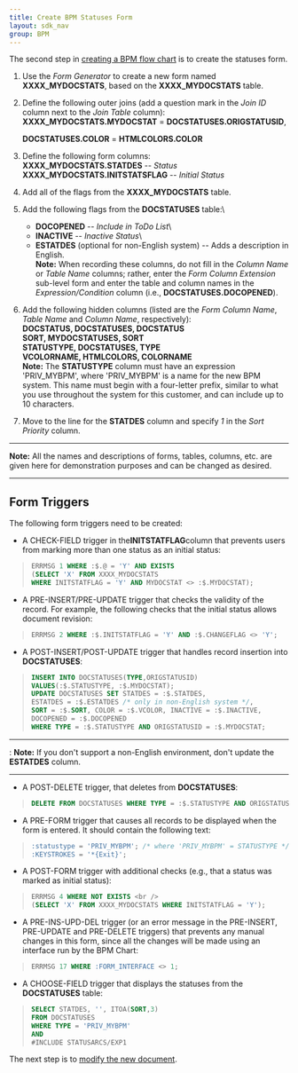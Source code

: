 ```yaml
---
title: Create BPM Statuses Form
layout: sdk_nav
group: BPM
---
```



The second step in [creating a BPM flow
chart](Creating-BPM-Flow-Charts ) is to create the statuses
form.

1.  Use the *Form Generator* to create a new form named
    **XXXX_MYDOCSTATS**, based on the **XXXX_MYDOCSTATS** table.
2.  Define the following outer joins (add a question mark in the *Join
    ID* column next to the *Join Table* column):
    **XXXX_MYDOCSTATS.MYDOCSTAT** = **DOCSTATUSES.ORIGSTATUSID**, 
    
    **DOCSTATUSES.COLOR** = **HTMLCOLORS.COLOR**
3.  Define the following form columns:\
    **XXXX_MYDOCSTATS.STATDES** -- *Status*
    **XXXX_MYDOCSTATS.INITSTATSFLAG** -- *Initial Status*
4.  Add all of the flags from the **XXXX_MYDOCSTATS** table.
5.  Add the following flags from the **DOCSTATUSES** table:\
    - **DOCOPENED** -- *Include in ToDo List*\
    - **INACTIVE** -- *Inactive Status*\
    - **ESTATDES** (optional for non-English system) -- Adds a description
    in English.\
    **Note:** When recording these columns, do not fill in the *Column
    Name* or *Table Name* columns; rather, enter the *Form Column
    Extension* sub-level form and enter the table and column names in
    the *Expression/Condition* column (i.e., **DOCSTATUSES.DOCOPENED**).
6.  Add the following hidden columns (listed are the *Form Column Name*,
    *Table Name* and *Column Name*, respectively):\
    **DOCSTATUS, DOCSTATUSES, DOCSTATUS**\
    **SORT, MYDOCSTATUSES, SORT**\
    **STATUSTYPE, DOCSTATUSES, TYPE**\
    **VCOLORNAME, HTMLCOLORS, COLORNAME**\
    **Note:** The **STATUSTYPE** column must have an expression
    \'PRIV_MYBPM\', where \'PRIV_MYBPM\' is a name for the new BPM
    system. This name must begin with a four-letter prefix, similar to
    what you use throughout the system for this customer, and can
    include up to 10 characters.
7.  Move to the line for the **STATDES** column and specify *1* in the
    *Sort Priority* column.

------------------------------------------------------------------------

**Note:** All the names and descriptions of forms, tables, columns, etc.
are given here for demonstration purposes and can be changed as desired.

------------------------------------------------------------------------

## Form Triggers 

The following form triggers need to be created:

-   A CHECK-FIELD trigger in the**INITSTATFLAG**column that prevents
    users from marking more than one status as an initial status:

> ```sql
> ERRMSG 1 WHERE :$.@ = 'Y' AND EXISTS
> (SELECT 'X' FROM XXXX_MYDOCSTATS 
> WHERE INITSTATFLAG = 'Y' AND MYDOCSTAT <> :$.MYDOCSTAT);
> ```

-   A PRE-INSERT/PRE-UPDATE trigger that checks the validity of the
    record. For example, the following checks that the initial status
    allows document revision:

> ```sql
> ERRMSG 2 WHERE :$.INITSTATFLAG = 'Y' AND :$.CHANGEFLAG <> 'Y';
> ```

-   A POST-INSERT/POST-UPDATE trigger that handles record insertion into
    **DOCSTATUSES**:

> ```sql
> INSERT INTO DOCSTATUSES(TYPE,ORIGSTATUSID)
> VALUES(:$.STATUSTYPE, :$.MYDOCSTAT);
> UPDATE DOCSTATUSES SET STATDES = :$.STATDES,
> ESTATDES = :$.ESTATDES /* only in non-English system */, 
> SORT = :$.SORT, COLOR = :$.VCOLOR, INACTIVE = :$.INACTIVE, 
> DOCOPENED = :$.DOCOPENED
> WHERE TYPE = :$.STATUSTYPE AND ORIGSTATUSID = :$.MYDOCSTAT;
> ```

------------------------------------------------------------------------

:   **Note:** If you don\'t support a non-English environment, don\'t
    update the **ESTATDES** column.

------------------------------------------------------------------------

-   A POST-DELETE trigger, that deletes from **DOCSTATUSES**:

> ```sql
> DELETE FROM DOCSTATUSES WHERE TYPE = :$.STATUSTYPE AND ORIGSTATUSID = :$.MYDOCSTAT; 
> ```

-   A PRE-FORM trigger that causes all records to be displayed when the
    form is entered. It should contain the following text:

> ```sql
> :statustype = 'PRIV_MYBPM'; /* where 'PRIV_MYBPM' = STATUSTYPE */ 
> :KEYSTROKES = '*{Exit}'; 
> ```

-   A POST-FORM trigger with additional checks (e.g., that a status was
    marked as initial status):

> ```sql
> ERRMSG 4 WHERE NOT EXISTS <br />
> (SELECT 'X' FROM XXXX_MYDOCSTATS WHERE INITSTATFLAG = 'Y');
> ```

-   A PRE-INS-UPD-DEL trigger (or an error message in the PRE-INSERT,
    PRE-UPDATE and PRE-DELETE triggers) that prevents any manual changes
    in this form, since all the changes will be made using an interface
    run by the BPM Chart:

> ```sql
> ERRMSG 17 WHERE :FORM_INTERFACE <> 1;
> ```

-   A CHOOSE-FIELD trigger that displays the statuses from the
    **DOCSTATUSES** table:

> ```sql
> SELECT STATDES, '', ITOA(SORT,3)
> FROM DOCSTATUSES
> WHERE TYPE = 'PRIV_MYBPM'
> AND
> #INCLUDE STATUSARCS/EXP1
> ```

The next step is to [modify the new
document](Modifying_the-New-Document ).

